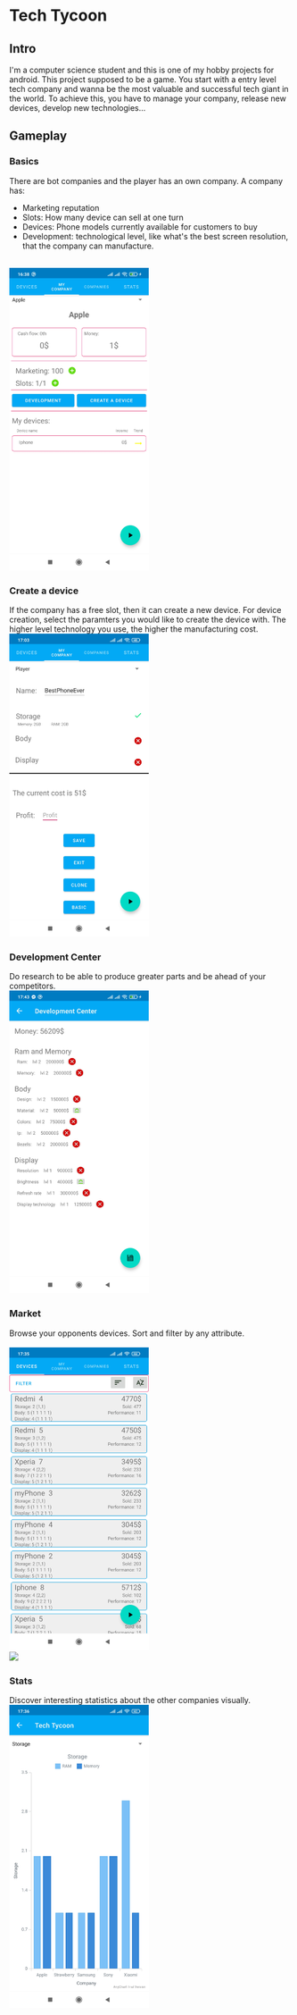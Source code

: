 # Tech Tycoon

## Intro
I'm a computer science student and this is one of my hobby projects for android.
This project supposed to be a game. You start with a entry level tech company and wanna be the most valuable and successful tech giant in the world. To achieve this, you have to manage your company, release new devices, develop new technologies...

## Gameplay
### Basics
There are bot companies and the player has an own company. 
A company has:
- Marketing reputation
- Slots: How many device can sell at one turn
- Devices: Phone models currently available for customers to buy
- Development: technological level, like what's the best screen resolution, that the company can manufacture. 

<br><img src="/app/githubScreenshots/company.jpg" width="250">

### Create a device
If the company has a free slot, then it can create a new device. For device creation, select the paramters you would like to create the device with.
The higher level technology you use, the higher the manufacturing cost.
<br><img src="/app/githubScreenshots/createDevice.jpg" width="250">

### Development Center
Do research to be able to produce greater parts and be ahead of your competitors.
<br><img src="/app/githubScreenshots/development.jpg" width="250">

### Market
Browse your opponents devices. Sort and filter by any attribute. <br>
<br><img src="/app/githubScreenshots/deviceList.jpg" width="250">
<br><img src="/app/githubScreenshots/filter.jpg" width="250">

### Stats
Discover interesting statistics about the other companies visually.
<br><img src="/app/githubScreenshots/companyStats.jpg" width="250">



